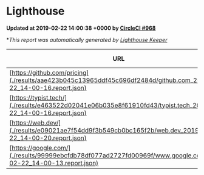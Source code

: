 
# Lighthouse

**Updated at 2019-02-22 14:00:38 +0000 by [CircleCI #968](https://circleci.com/gh/ItinerisLtd/lighthouse-keeper-example/968)**

**This report was automatically generated by [Lighthouse Keeper](https://github.com/itinerisltd/lighthouse-keeper)*

| URL | Performance | Accessibility | Best Practices | SEO | PWA | Updated At |
| --- | --- | --- | --- | --- | --- | --- |
| [https://github.com/pricing](./results/aae423b045c13965ddf45c696df2484d/github.com_2019-02-22_14-00-16.report.json) | 0.73 | 0.89 | 0.93 | 0.9 | 0.58 | 2019-02-22T14:00:16.856Z |
| [https://typist.tech/](./results/e463522d02041e06b035e8f61910fd43/typist.tech_2019-02-22_14-00-16.report.json) | 1 |  |  |  |  | 2019-02-22T14:00:16.608Z |
| [https://web.dev/](./results/e09021ae7f54dd9f3b549cb0bc165f2b/web.dev_2019-02-22_14-00-20.report.json) | 0.87 | 0.93 | 0.93 | 0.91 | 1 | 2019-02-22T14:00:20.744Z |
| [https://google.com/](./results/99999ebcfdb78df077ad2727fd00969f/www.google.com_2019-02-22_14-00-13.report.json) | 0.95 | 0.71 | 0.93 | 0.8 | 0.58 | 2019-02-22T14:00:13.572Z |

